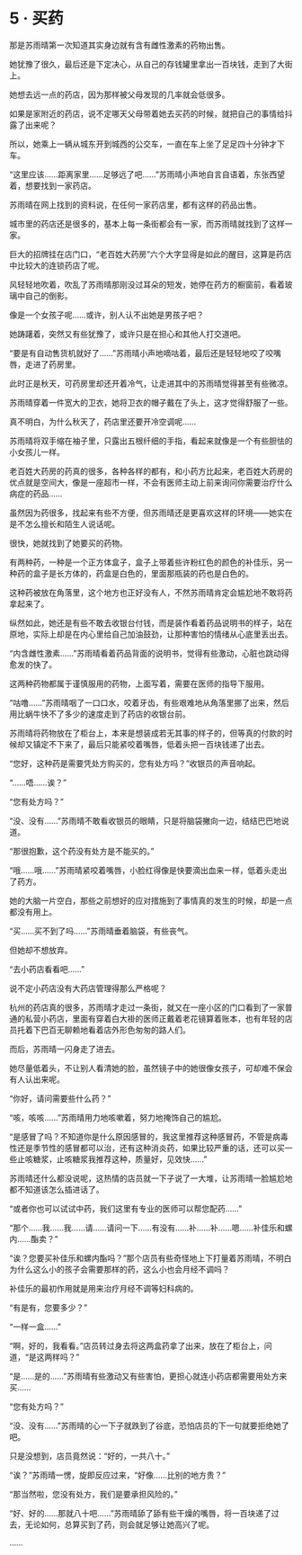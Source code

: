 # 5 · 买药

那是苏雨晴第一次知道其实身边就有含有雌性激素的药物出售。

她犹豫了很久，最后还是下定决心，从自己的存钱罐里拿出一百块钱，走到了大街上。

她想去远一点的药店，因为那样被父母发现的几率就会低很多。

如果是家附近的药店，说不定哪天父母带着她去买药的时候，就把自己的事情给抖露了出来呢？

所以，她乘上一辆从城东开到城西的公交车，一直在车上坐了足足四十分钟才下车。

“这里应该……距离家里……足够远了吧……”苏雨晴小声地自言自语着，东张西望着，想要找到一家药店。

苏雨晴在网上找到的资料说，在任何一家药店里，都有这样的药品出售。

城市里的药店还是很多的，基本上每一条街都会有一家，而苏雨晴就找到了这样一家。

巨大的招牌挂在店门口，“老百姓大药房”六个大字显得是如此的醒目，这算是药店中比较大的连锁药店了呢。

风轻轻地吹着，吹乱了苏雨晴那刚没过耳朵的短发，她停在药方的橱窗前，看着玻璃中自己的倒影。

像是一个女孩子呢……或许，别人认不出她是男孩子吧？

她踌躇着，突然又有些犹豫了，或许只是在担心和其他人打交道吧。

“要是有自动售货机就好了……”苏雨晴小声地嘀咕着，最后还是轻轻地咬了咬嘴唇，走进了药房里。

此时正是秋天，可药房里却还开着冷气，让走进其中的苏雨晴觉得甚至有些微凉。

苏雨晴穿着一件宽大的卫衣，她将卫衣的帽子戴在了头上，这才觉得舒服了一些。

真不明白，为什么秋天了，药店里还要开冷空调呢……

苏雨晴将双手缩在袖子里，只露出五根纤细的手指，看起来就像是一个有些胆怯的小女孩儿一样。

老百姓大药房的药真的很多，各种各样的都有，和小药方比起来，老百姓大药房的优点就是空间大，像是一座超市一样，不会有医师主动上前来询问你需要治疗什么病症的药品……

虽然因为药很多，找起来有些不方便，但苏雨晴还是更喜欢这样的环境——她实在是不怎么擅长和陌生人说话呢。

很快，她就找到了她要买的药物。

有两种药，一种是一个正方体盒子，盒子上带着些许粉红色的颜色的补佳乐，另一种药的盒子是长方体的，药盒是白色的，里面那瓶装的药也是白色的。

这种药被放在角落里，这个地方也正好没有人，不然苏雨晴肯定会尴尬地不敢将药拿起来了。

纵然如此，她还是有些不敢去收银台付钱，而是装作看着药品说明书的样子，站在原地，实际上却是在内心里给自己加油鼓劲，让那种害怕的情绪从心底里丢出去。

“内含雌性激素……”苏雨晴看着药品背面的说明书，觉得有些激动，心脏也跳动得愈发的快了。

这两种药物都属于谨慎服用的药物，上面写着，需要在医师的指导下服用。

“咕噜……”苏雨晴咽了一口口水，咬着牙齿，有些艰难地从角落里挪了出来，然后用比蜗牛快不了多少的速度走到了药店的收银台前。

苏雨晴将药物放在了柜台上，本来是想装成若无其事的样子的，但等真的付款的时候却又镇定不下来了，最后只能紧咬着嘴唇，低着头把一百块钱递了出去。

“您好，这种药是需要凭处方购买的，您有处方吗？”收银员的声音响起。

“……唔……诶？”

“您有处方吗？”

“没、没有……”苏雨晴不敢看收银员的眼睛，只是将脑袋撇向一边，结结巴巴地说道。

“那很抱歉，这个药没有处方是不能买的。”

“哦……哦……”苏雨晴紧咬着嘴唇，小脸红得像是快要滴出血来一样，低着头走出了药方。

她的大脑一片空白，那些之前想好的应对措施到了事情真的发生的时候，却是一点都没有用上。

“买……买不到了吗……”苏雨晴垂着脑袋，有些丧气。

但她却不想放弃。

“去小药店看看吧……”

说不定小药店没有大药店管理得那么严格呢？

杭州的药店真的很多，苏雨晴才走过一条街，就又在一座小区的门口看到了一家普通的私营小药店，里面有穿着白大褂的医师正戴着老花镜算着账本，也有年轻的店员托着下巴百无聊赖地看着店外形色匆匆的路人们。

而后，苏雨晴一闪身走了进去。

她尽量低着头，不让别人看清她的脸，虽然镜子中的她很像女孩子，可却难不保会有人认出来呢。

“你好，请问需要些什么药？”

“咳，咳咳……”苏雨晴用力地咳嗽着，努力地掩饰自己的尴尬。

“是感冒了吗？不知道你是什么原因感冒的，我这里推荐这种感冒药，不管是病毒性还是季节性的感冒都可以治，还有这种消炎药，如果比较严重的话，还可以买一些止咳糖浆，止咳糖浆我推荐这种，质量好，见效快……”

苏雨晴还什么都没说呢，这热情的店员就一下子说了一大堆，让苏雨晴一脸尴尬地都不知道该怎么插进话了。

“或者你也可以试试中药，我们这里有专业的医师可以帮您配药……”

“那个……我……我……请……请问一下……有没有……补……补……嗯……补佳乐和螺内……酯卖？”

“诶？您要买补佳乐和螺内酯吗？”那个店员有些奇怪地上下打量着苏雨晴，不明白为什么这么小的孩子会需要那样的药，这么小也会月经不调吗？

补佳乐的最初作用就是用来治疗月经不调等妇科病的。

“有是有，您要多少？”

“一样一盒……”

“啊，好的，我看看。”店员转过身去将这两盒药拿了出来，放在了柜台上，问道，“是这两样吗？”

“是……是的……”苏雨晴有些激动又有些害怕，更担心就连小药店都需要用处方来买……

“您有处方吗？”

“没、没有……”苏雨晴的心一下子就跌到了谷底，恐怕店员的下一句就要拒绝她了吧。

只是没想到，店员竟然说：“好的，一共八十。”

“诶？”苏雨晴一愣，旋即反应过来，“好像……比别的地方贵？”

“那当然啦，您没有处方，我们是要承担风险的。”

“好、好的……那就八十吧……”苏雨晴舔了舔有些干燥的嘴唇，将一百块递了过去，无论如何，总算买到了药，则会就足够让她高兴了呢。

……
